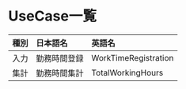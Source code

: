 # UseCase一覧

|種別|日本語名|英語名|
|:---|:---|:---|
|入力|勤務時間登録|WorkTimeRegistration|
|集計|勤務時間集計|TotalWorkingHours|
